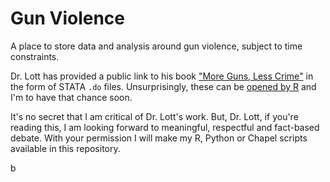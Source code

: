 # Gun Violence
A place to store data and analysis around gun violence, subject to time constraints.

Dr. Lott has provided a public link to his book ["More Guns, Less Crime"](https://crimeresearch.org/data/) in the form of STATA `.do` files. Unsurprisingly, these can be [opened by R](https://kb.iu.edu/d/azuw) and I'm to have that chance soon.

It's no secret that I am critical of Dr. Lott's work.  But, Dr. Lott, if you're reading this, I am looking forward to meaningful, respectful and fact-based debate.  With your permission I will make my R, Python or Chapel scripts available in this repository.

b
